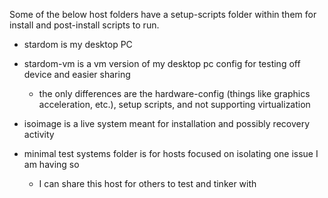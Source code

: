 Some of the below host folders have a setup-scripts folder within them for install and post-install scripts to run.

- stardom is my desktop PC

- stardom-vm is a vm version of my desktop pc config for testing off device and easier sharing
    - the only differences are the hardware-config (things like graphics acceleration, etc.), setup scripts, and not supporting virtualization

- isoimage is a live system meant for installation and possibly recovery activity

- minimal test systems folder is for hosts focused on isolating one issue I am having so
    - I can share this host for others to test and tinker with
